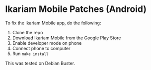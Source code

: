 # Ikariam Mobile Patches (Android)

To fix the Ikariam Mobile app, do the following:

1. Clone the repo
2. Download Ikariam Mobile from the Google Play Store
3. Enable developer mode on phone
4. Connect phone to computer
5. Run `make install`

This was tested on Debian Buster.
